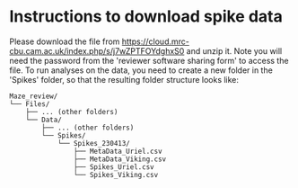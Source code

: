 # Instructions to download spike data
Please download the file from https://cloud.mrc-cbu.cam.ac.uk/index.php/s/j7wZPTFOYdghxS0 and unzip it. Note you will need the password from the 'reviewer software sharing form' to access the file. To run analyses on the data, you need to create a new folder in the 'Spikes' folder, so that the resulting folder structure looks like:

```
Maze_review/
└── Files/
    ├── ... (other folders)
    └── Data/
        ├── ... (other folders)
        └── Spikes/
            └── Spikes_230413/
                ├── MetaData_Uriel.csv
                ├── MetaData_Viking.csv
                ├── Spikes_Uriel.csv
                └── Spikes_Viking.csv
```